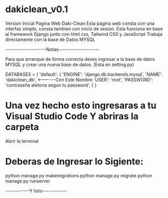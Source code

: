 # dakiclean_v0.1

Version Inicial Pagina Web Daki-Clean
Esta pagina web consta con una interfaz simple, consta tambien con inicio de sesion.
Esta funciona en base al framework Django junto con html css, Tailwind CSS y JavaScript
Trabaja directamente con la base de Datos MYSQL

--------------------Notas--------------------

Para que arranque de forma correcta deves ingresar a la base de datos MYSQL y crear una nueva base de datos. (Esta en setting.py)

DATABASES = {
    'default': {
        'ENGINE': 'django.db.backends.mysql',
        'NAME': 'dakiclean_db',    <------Con Este Nombre 
        'USER': 'root',
        'PASSWORD': 'contraseña aletoria segun tu password',
    }
}


# Una vez hecho esto ingresaras a tu Visual Studio Code Y abriras la carpeta
Abrir la terminal
# Deberas de Ingresar lo Sigiente:
python manage.py makemigrations
python manage.py migrate 
python manage.py runserver 

------------Y listo------------


